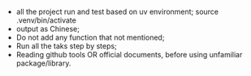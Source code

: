 - all the project run and test based on uv  environment;  source .venv/bin/activate
- output as Chinese;
- Do not add any function that not mentioned;
- Run all the taks step by steps;
- Reading github tools OR official documents, before using unfamiliar package/library.